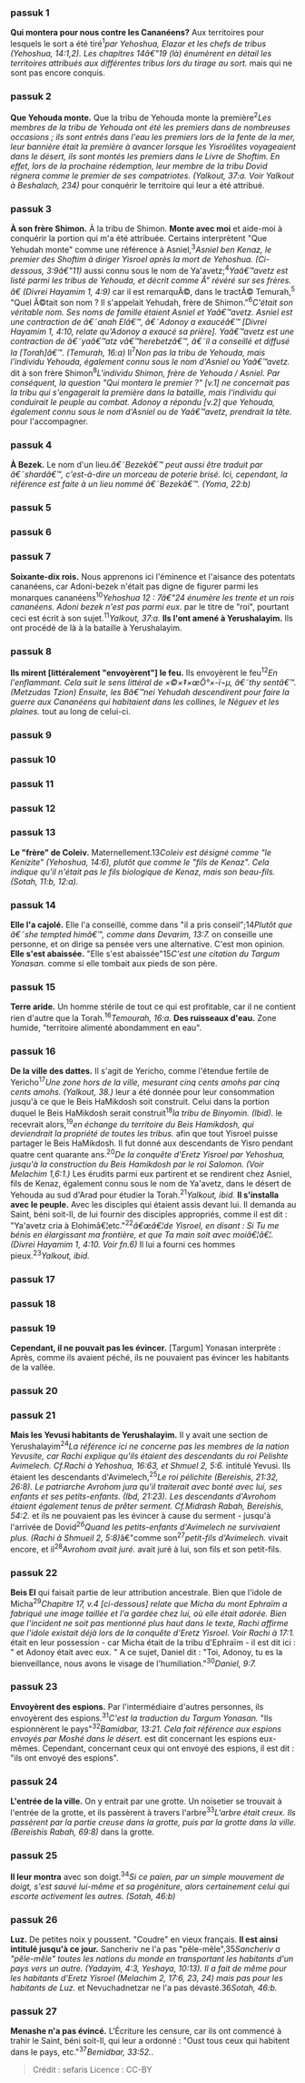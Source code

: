
### passuk 1
<b>Qui montera pour nous contre les Cananéens?</b> Aux territoires pour lesquels le sort a été tiré<sup>1</sup><i class="footnote">par Yehoshua, Elazar et les chefs de tribus (Yehoshua, 14:1,2). Les chapitres 14â€"19 (là) énumèrent en détail les territoires attribués aux différentes tribus lors du tirage au sort.</i> mais qui ne sont pas encore conquis.

### passuk 2
<b>Que Yehouda monte.</b> Que la tribu de Yehouda monte la première<sup>2</sup><i class="footnote">Les membres de la tribu de Yehouda ont été les premiers dans de nombreuses occasions ; ils sont entrés dans l'eau les premiers lors de la fente de la mer, leur bannière était la première à avancer lorsque les Yisroélites voyageaient dans le désert, ils sont montés les premiers dans le Livre de Shoftim. En effet, lors de la prochaine rédemption, leur membre de la tribu Dovid régnera comme le premier de ses compatriotes. (Yalkout, 37:a. Voir Yalkout à Beshalach, 234)</i> pour conquérir le territoire qui leur a été attribué.

### passuk 3
<b>À son frère Shimon.</b> À la tribu de Shimon.
<b>Monte avec moi</b> et aide-moi à conquérir la portion qui m'a été attribuée. Certains interprètent "Que Yehudah monte" comme une référence à Asniel,<sup>3</sup><i class="footnote">Asniel ben Kenaz, le premier des Shoftim à diriger Yisroel après la mort de Yehoshua. (Ci-dessous, 3:9â€"11)</i> aussi connu sous le nom de Ya'avetz;<sup>4</sup><i class="footnote">Yaâ€™avetz est listé parmi les tribus de Yehouda, et décrit comme Â" révéré sur ses frères. â€ (Divrei Hayamim 1, 4:9)</i> car il est remarquÃ©, dans le tractÃ© Temurah,<sup>5</sup><i class="footnote"></i> "Quel Ã©tait son nom ? Il s'appelait Yehudah, frère de Shimon."<sup>6</sup><i class="footnote">C'était son véritable nom. Ses noms de famille étaient Asniel et Yaâ€™avetz. Asniel est une contraction de â€˜anah Elâ€™, â€˜Adonoy a exaucéâ€™ [Divrei Hayamim 1, 4:10, relate qu'Adonoy a exaucé sa prière]. Yaâ€™avetz est une contraction de â€˜yaâ€™atz vâ€™herebetzâ€™, â€˜il a conseillé et diffusé la [Torah]â€™. (Temurah, 16:a)</i> Il<sup>7</sup><i class="footnote">Non pas la tribu de Yehouda, mais l'individu Yehouda, également connu sous le nom d'Asniel ou Yaâ€™avetz.</i> dit à son frère Shimon<sup>8</sup><i class="footnote">L'individu Shimon, frère de Yehouda / Asniel. Par conséquent, la question "Qui montera le premier ?" [v.1] ne concernait pas la tribu qui s'engagerait la première dans la bataille, mais l'individu qui conduirait le peuple au combat. Adonoy a répondu [v.2] que Yehouda, également connu sous le nom d'Asniel ou de Yaâ€™avetz, prendrait la tête.</i> pour l'accompagner.

### passuk 4
<b>À Bezek.</b> Le nom d'un lieu.</sup></sup><i class="footnote">â€˜Bezekâ€™ peut aussi être traduit par â€˜shardâ€™, c'est-à-dire un morceau de poterie brisé. Ici, cependant, la référence est faite à un lieu nommé â€˜Bezekâ€™. (Yoma, 22:b)</i>

### passuk 5

### passuk 6

### passuk 7
<b>Soixante-dix rois.</b> Nous apprenons ici l'éminence et l'aisance des potentats cananéens, car Adoni-bezek n'était pas digne de figurer parmi les monarques cananéens<sup>10</sup><i class="footnote">Yehoshua 12 : 7â€"24 énumère les trente et un rois cananéens. Adoni bezek n'est pas parmi eux.</i> par le titre de "roi", pourtant ceci est écrit à son sujet.<sup>11</sup><i class="footnote">Yalkout, 37:a.</i>
<b>Ils l'ont amené à Yerushalayim.</b> Ils ont procédé de là à la bataille à Yerushalayim.

### passuk 8
<b>Ils mirent [littéralement "envoyèrent"] le feu.</b> Ils envoyèrent le feu<sup>12</sup><i class="footnote">En l'enflammant. Cela suit le sens littéral de <span>×©×‡×œÖ°×-ï¬µ</span>, â€˜thy sentâ€™. (Metzudas Tzion) Ensuite, les Bâ€™nei Yehudah descendirent pour faire la guerre aux Cananéens qui habitaient dans les collines, le Néguev et les plaines.</i> tout au long de celui-ci.

### passuk 9

### passuk 10

### passuk 11

### passuk 12

### passuk 13
<b>Le "frère" de Coleiv.</b> Maternellement.</sup>13</sup><i class="footnote">Coleiv est désigné comme "le Kenizite" (Yehoshua, 14:6), plutôt que comme le "fils de Kenaz". Cela indique qu'il n'était pas le fils biologique de Kenaz, mais son beau-fils. (Sotah, 11:b, 12:a).</i>

### passuk 14
<b>Elle l'a cajolé.</b> Elle l'a conseillé, comme dans "il a pris conseil";</sup>14</sup><i class="footnote">Plutôt que â€˜she tempted himâ€™, comme dans Devarim, 13:7.</i> on conseille une personne, et on dirige sa pensée vers une alternative. C'est mon opinion.
<b>Elle s'est abaissée.</b> "Elle s'est abaissée"</sup>15</sup><i class="footnote">C'est une citation du Targum Yonasan.</i> comme si elle tombait aux pieds de son père.

### passuk 15
<b>Terre aride.</b> Un homme stérile de tout ce qui est profitable, car il ne contient rien d'autre que la Torah.<sup>16</sup><i class="footnote">Temourah, 16:a.</i>
<b>Des ruisseaux d'eau.</b> Zone humide, "territoire alimenté abondamment en eau".

### passuk 16
<b>De la ville des dattes.</b> Il s'agit de Yericho, comme l'étendue fertile de Yericho<sup>17</sup><i class="footnote">Une zone hors de la ville, mesurant cinq cents <i>amohs</i> par cinq cents <i>amohs</i>. (Yalkout, 38.)</i> leur a été donnée pour leur consommation jusqu'à ce que le Beis HaMikdosh soit construit. Celui dans la portion duquel le Beis HaMikdosh serait construit<sup>18</sup><i class="footnote">la tribu de Binyomin. (Ibid).</i> le recevrait alors,<sup>19</sup><i class="footnote">en échange du territoire du Beis Hamikdosh, qui deviendrait la propriété de toutes les tribus.</i> afin que tout Yisroel puisse partager le Beis HaMikdosh. Il fut donné aux descendants de Yisro pendant quatre cent quarante ans.<sup>20</sup><i class="footnote">De la conquête d'Eretz Yisroel par Yehoshua, jusqu'à la construction du Beis Hamikdosh par le roi Salomon. (Voir Melachim 1,6:1.)</i> Les érudits parmi eux partirent et se rendirent chez Asniel, fils de Kenaz, également connu sous le nom de Ya'avetz, dans le désert de Yehouda au sud d'Arad pour étudier la Torah.<sup>21</sup><i class="footnote">Yalkout, ibid.</i>
<b>Il s'installa avec le peuple.</b> Avec les disciples qui étaient assis devant lui. Il demanda au Saint, béni soit-Il, de lui fournir des disciples appropriés, comme il est dit : "Ya'avetz cria à Elohimâ€¦etc."<sup>22</sup><i class="footnote">â€œâ€¦de Yisroel, en disant : Si Tu me bénis en élargissant ma frontière, et que Ta main soit avec moiâ€¦â€¦. (Divrei Hayamim 1, 4:10. Voir fn.6)</i> Il lui a fourni ces hommes pieux.<sup>23</sup><i class="footnote">Yalkout, ibid.</i>

### passuk 17

### passuk 18

### passuk 19
<b>Cependant, il ne pouvait pas les évincer.</b> [Targum] Yonasan interprète : Après, comme ils avaient péché, ils ne pouvaient pas évincer les habitants de la vallée.

### passuk 20

### passuk 21
<b>Mais les Yevusi habitants de Yerushalayim.</b> Il y avait une section de Yerushalayim<sup>24</sup><i class="footnote">La référence ici ne concerne pas les membres de la nation Yevusite, car Rachi explique qu'ils étaient des descendants du roi Pelishte Avimelech. Cf.Rachi à Yehoshua, 16:63, et Shmuel 2, 5:6.</i> intitulé Yevusi. Ils étaient les descendants d'Avimelech,<sup>25</sup><i class="footnote">Le roi pélichite (Bereishis, 21:32, 26:8). Le patriarche Avrohom jura qu'il traiterait avec bonté avec lui, ses enfants et ses petits-enfants. (Ibd, 21:23). Les descendants d'Avrohom étaient également tenus de prêter serment. Cf.Midrash Rabah, Bereishis, 54:2.</i> et ils ne pouvaient pas les évincer à cause du serment - jusqu'à l'arrivée de Dovid<sup>26</sup><i class="footnote">Quand les petits-enfants d'Avimelech ne survivaient plus. (Rachi à Shmueil 2, 5:8)</i>â€"comme son<sup>27</sup><i class="footnote">petit-fils d'Avimelech.</i> vivait encore, et il<sup>28</sup><i class="footnote">Avrohom avait juré.</i> avait juré à lui, son fils et son petit-fils.

### passuk 22
<b>Beis El</b> qui faisait partie de leur attribution ancestrale. Bien que l'idole de Micha<sup>29</sup><i class="footnote">Chapitre 17, v.4 [ci-dessous] relate que Micha du mont Ephraïm a fabriqué une image taillée et l'a gardée chez lui, où elle était adorée. Bien que l'incident ne soit pas mentionné plus haut dans le texte, Rachi affirme que l'idole existait déjà lors de la conquête d'Eretz Yisroel. Voir Rachi à 17:1.</i> était en leur possession - car Micha était de la tribu d'Ephraïm - il est dit ici : " et Adonoy était avec eux. " A ce sujet, Daniel dit : "Toi, Adonoy, tu es la bienveillance, nous avons le visage de l'humiliation."<sup>30</sup><i class="footnote">Daniel, 9:7.</i>

### passuk 23
<b>Envoyèrent des espions.</b> Par l'intermédiaire d'autres personnes, ils envoyèrent des espions.<sup>31</sup><i class="footnote">C'est la traduction du Targum Yonasan.</i> "Ils espionnèrent le pays"<sup>32</sup><i class="footnote">Bamidbar, 13:21. Cela fait référence aux espions envoyés par Moshé dans le désert.</i> est dit concernant les espions eux-mêmes. Cependant, concernant ceux qui ont envoyé des espions, il est dit : "ils ont envoyé des espions".

### passuk 24
<b>L'entrée de la ville.</b> On y entrait par une grotte. Un noisetier se trouvait à l'entrée de la grotte, et ils passèrent à travers l'arbre<sup>33</sup><i class="footnote">L'arbre était creux. Ils passèrent par la partie creuse dans la grotte, puis par la grotte dans la ville. (Bereishis Rabah, 69:8)</i> dans la grotte.

### passuk 25
<b>Il leur montra</b> avec son doigt.<sup>34</sup><i class="footnote">Si ce païen, par un simple mouvement de doigt, s'est sauvé lui-même et sa progéniture, alors certainement celui qui escorte activement les autres. (Sotah, 46:b)</i>

### passuk 26
<b>Luz.</b> De petites noix y poussent. "Coudre" en vieux français.
<b>Il est ainsi intitulé jusqu'à ce jour.</b> Sancheriv ne l'a pas "pêle-mêle",</sup>35</sup><i class="footnote">Sancheriv a "pêle-mêle" toutes les nations du monde en transportant les habitants d'un pays vers un autre. (Yadayim, 4:3, Yeshaya, 10:13). Il a fait de même pour les habitants d'Eretz Yisroel (Melachim 2, 17:6, 23, 24) mais pas pour les habitants de Luz.</i> et Nevuchadnetzar ne l'a pas dévasté.</sup>36</sup><i class="footnote">Sotah, 46:b.</i>

### passuk 27
<b>Menashe n'a pas évincé.</b> L'Écriture les censure, car ils ont commencé à trahir le Saint, béni soit-Il, qui leur a ordonné : "Oust tous ceux qui habitent dans le pays, etc."<sup>37</sup><i class="footnote">Bemidbar, 33:52.</i>.

>Crédit : sefaris
>Licence : CC-BY
